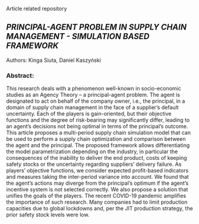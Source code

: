 Article related repository

## *PRINCIPAL-AGENT PROBLEM IN SUPPLY CHAIN MANAGEMENT - SIMULATION BASED FRAMEWORK*
Authors: Kinga Siuta, Daniel Kaszyński



### Abstract:

This research deals with a phenomenon well-known in socio-economic studies as an Agency Theory – a principal-agent problem. The agent is designated to act on behalf of the company owner, i.e., the principal, in a domain of supply chain management in the face of a supplier’s default uncertainty. Each of the players is gain-oriented, but their objective functions and the degree of risk-bearing may significantly differ, leading to an agent’s decisions not being optimal in terms of the principal’s outcome. This article proposes a multi-period supply chain simulation model that can be used to perform a supply chain optimization and comparison between the agent and the principal. The proposed framework allows differentiating the model parametrization depending on the industry, in particular the consequences of the inability to deliver the end product, costs of keeping safety stocks or the uncertainty regarding suppliers’ delivery failure. As players’ objective functions, we consider expected profit-based indicators and measures taking the inter-period variance into account. We found that the agent’s actions may diverge from the principal’s optimum if the agent’s incentive system is not selected correctly. We also propose a solution that unifies the goals of the players. The recent COVID-19 pandemic amplifies the importance of such research. Many companies had to limit production capacities due to global lockdowns and, per the JIT production strategy, the prior safety stock levels were low.
